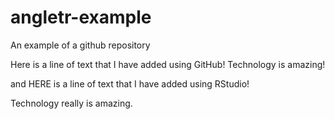 # angletr-example
An example of a github repository

Here is a line of text that I have added using GitHub! Technology is amazing!

and HERE is a line of text that I have added using RStudio!

Technology really is amazing.
